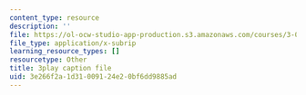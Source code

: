 ```yaml
---
content_type: resource
description: ''
file: https://ol-ocw-studio-app-production.s3.amazonaws.com/courses/3-091sc-introduction-to-solid-state-chemistry-fall-2010/3e266f2a1d31009124e20bf6dd9885ad_CA7I2GLpgdo.srt
file_type: application/x-subrip
learning_resource_types: []
resourcetype: Other
title: 3play caption file
uid: 3e266f2a-1d31-0091-24e2-0bf6dd9885ad
---
```

